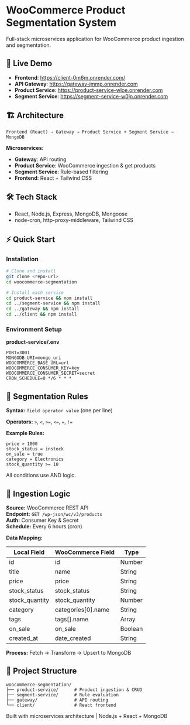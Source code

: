 # WooCommerce Product Segmentation System

Full-stack microservices application for WooCommerce product ingestion and segmentation.

## 🚀 Live Demo

- **Frontend**: https://client-0m6m.onrender.com/
- **API Gateway**: https://gateway-jmmp.onrender.com
- **Product Service**: https://product-service-wloe.onrender.com
- **Segment Service**: https://segment-service-w0jn.onrender.com

## 🏗️ Architecture

```
Frontend (React) → Gateway → Product Service + Segment Service → MongoDB
```

**Microservices:**

- **Gateway**: API routing
- **Product Service**: WooCommerce ingestion & get products
- **Segment Service**: Rule-based filtering
- **Frontend**: React + Tailwind CSS

## 🛠️ Tech Stack

- React, Node.js, Express, MongoDB, Mongoose
- node-cron, http-proxy-middleware, Tailwind CSS

## ⚡ Quick Start

### Installation

```bash
# Clone and install
git clone <repo-url>
cd woocommerce-segmentation

# Install each service
cd product-service && npm install
cd ../segment-service && npm install
cd ../gateway && npm install
cd ../client && npm install
```

### Environment Setup

**product-service/.env**

```env
PORT=3001
MONGODB_URI=mongo_uri
WOOCOMMERCE_BASE_URL=url
WOOCOMMERCE_CONSUMER_KEY=key
WOOCOMMERCE_CONSUMER_SECRET=secret
CRON_SCHEDULE=0 */6 * * *
```


## 🎯 Segmentation Rules

**Syntax:** `field operator value` (one per line)

**Operators:** `>`, `<`, `>=`, `<=`, `=`, `!=`

**Example Rules:**

```
price > 1000
stock_status = instock
on_sale = true
category = Electronics
stock_quantity >= 10
```

All conditions use AND logic.

## 🔄 Ingestion Logic

**Source:** WooCommerce REST API  
**Endpoint:** `GET /wp-json/wc/v3/products`  
**Auth:** Consumer Key & Secret  
**Schedule:** Every 6 hours (cron)

**Data Mapping:**

| Local Field    | WooCommerce Field  | Type    |
| -------------- | ------------------ | ------- |
| id             | id                 | Number  |
| title          | name               | String  |
| price          | price              | String  |
| stock_status   | stock_status       | String  |
| stock_quantity | stock_quantity     | Number  |
| category       | categories[0].name | String  |
| tags           | tags[].name        | Array   |
| on_sale        | on_sale            | Boolean |
| created_at     | date_created       | String  |

**Process:** Fetch → Transform → Upsert to MongoDB

## 📁 Project Structure

```
woocommerce-segmentation/
├── product-service/      # Product ingestion & CRUD
├── segment-service/      # Rule evaluation
├── gateway/              # API routing
└── client/               # React frontend
```


Built with microservices architecture | Node.js + React + MongoDB
